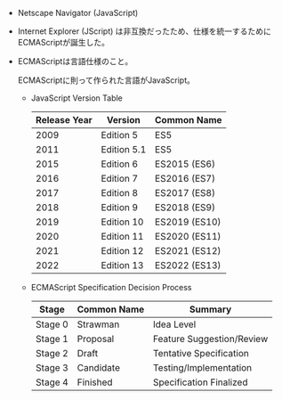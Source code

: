 - Netscape Navigator (JavaScript)
- Internet Explorer (JScript)
は非互換だったため、仕様を統一するためにECMAScriptが誕生した。

- ECMAScriptは言語仕様のこと。
    
    ECMAScriptに則って作られた言語がJavaScript。
    
    - JavaScript Version Table
        
        
        | Release Year | Version | Common Name |
        | --- | --- | --- |
        | 2009 | Edition 5 | ES5 |
        | 2011 | Edition 5.1 | ES5 |
        | 2015 | Edition 6 | ES2015 (ES6) |
        | 2016 | Edition 7 | ES2016 (ES7) |
        | 2017 | Edition 8 | ES2017 (ES8) |
        | 2018 | Edition 9 | ES2018 (ES9) |
        | 2019 | Edition 10 | ES2019 (ES10) |
        | 2020 | Edition 11 | ES2020 (ES11) |
        | 2021 | Edition 12 | ES2021 (ES12) |
        | 2022 | Edition 13 | ES2022 (ES13) |
    - ECMAScript Specification Decision Process
        
        
        | Stage | Common Name | Summary |
        | --- | --- | --- |
        | Stage 0 | Strawman | Idea Level |
        | Stage 1 | Proposal | Feature Suggestion/Review |
        | Stage 2 | Draft | Tentative Specification |
        | Stage 3 | Candidate | Testing/Implementation |
        | Stage 4 | Finished | Specification Finalized |
